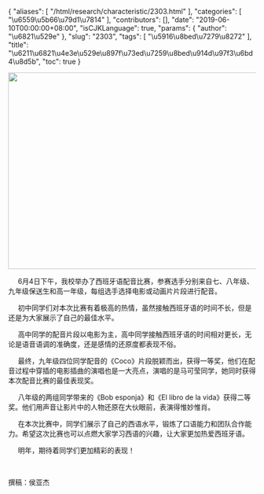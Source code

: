 {
    "aliases": [
        "/html/research/characteristic/2303.html"
    ],
    "categories": [
        "\u6559\u5b66\u79d1\u7814"
    ],
    "contributors": [],
    "date": "2019-06-10T00:00:00+08:00",
    "isCJKLanguage": true,
    "params": {
        "author": "\u6821\u529e"
    },
    "slug": "2303",
    "tags": [
        "\u5916\u8bed\u7279\u8272"
    ],
    "title": "\u6211\u6821\u4e3e\u529e\u897f\u73ed\u7259\u8bed\u914d\u97f3\u6bd4\u8d5b",
    "toc": true
}


<img
    src="https://cdn.tfls.online/mirror/full/708dd25cfbc156322351d46659063b48958ecab8.jpg"
    style="display:block;margin-left:auto;margin-right:auto;"
    decoding="async"
    fetchpriority="auto"
    loading="lazy"
    height="400"
    width="600"
/>






      6月4日下午，我校举办了西班牙语配音比赛，参赛选手分别来自七、八年级、九年级保送生和高一年级，每组选手选择电影或动画片片段进行配音。
 



      初中同学们对本次比赛有着极高的热情，虽然接触西班牙语的时间不长，但是还是为大家展示了自己的最佳水平。




      高中同学的配音片段以电影为主，高中同学接触西班牙语的时间相对更长，无论是语音语调的准确度，还是感情的还原度都表现不俗。




      最终，九年级四位同学配音的《Coco》片段脱颖而出，获得一等奖，他们在配音过程中穿插的电影插曲的演唱也是一大亮点，演唱的是马可莹同学，她同时获得本次配音比赛的最佳表现奖。
 



      八年级的两组同学带来的《Bob esponja》和《El libro de la vida》获得二等奖。他们用声音让影片中的人物还原在大伙眼前，表演得惟妙惟肖。
 



      在本次比赛中，同学们展示了自己的西语水平，锻炼了口语能力和团队合作能力。希望这次比赛也可以点燃大家学习西语的兴趣，让大家更加热爱西班牙语。
 



      明年，期待着同学们更加精彩的表现！




  
 



 撰稿：侯亚杰
 



  
 






